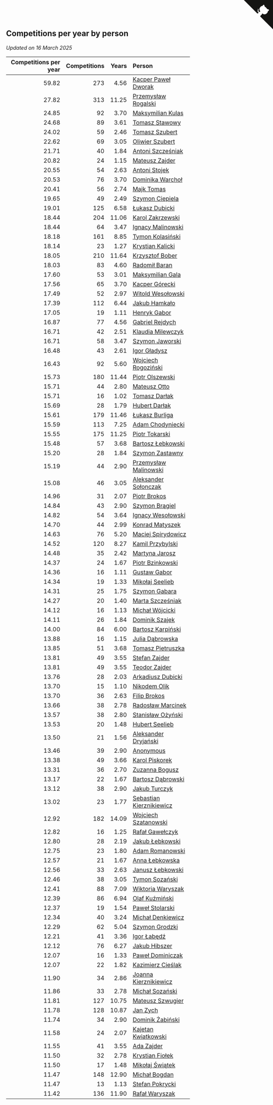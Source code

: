 ## Competitions per year by person

*Updated on 16 March 2025*

| Competitions per year | Competitions | Years | Person |
| ---: | ---: | ---: | :--- |
| 59.82 | 273 | 4.56 | [Kacper Paweł Dworak](https://www.worldcubeassociation.org/persons/2020DWOR01) |
| 27.82 | 313 | 11.25 | [Przemysław Rogalski](https://www.worldcubeassociation.org/persons/2013ROGA02) |
| 24.85 | 92 | 3.70 | [Maksymilian Kulas](https://www.worldcubeassociation.org/persons/2021KULA02) |
| 24.68 | 89 | 3.61 | [Tomasz Stawowy](https://www.worldcubeassociation.org/persons/2021STAW01) |
| 24.02 | 59 | 2.46 | [Tomasz Szubert](https://www.worldcubeassociation.org/persons/2022SZUB02) |
| 22.62 | 69 | 3.05 | [Oliwier Szubert](https://www.worldcubeassociation.org/persons/2022SZUB01) |
| 21.71 | 40 | 1.84 | [Antoni Szcześniak](https://www.worldcubeassociation.org/persons/2023SZCZ04) |
| 20.82 | 24 | 1.15 | [Mateusz Zajder](https://www.worldcubeassociation.org/persons/2024ZAJD01) |
| 20.55 | 54 | 2.63 | [Antoni Stojek](https://www.worldcubeassociation.org/persons/2022STOJ03) |
| 20.53 | 76 | 3.70 | [Dominika Warchoł](https://www.worldcubeassociation.org/persons/2021WARC01) |
| 20.41 | 56 | 2.74 | [Majk Tomas](https://www.worldcubeassociation.org/persons/2022TOMA05) |
| 19.65 | 49 | 2.49 | [Szymon Ciepiela](https://www.worldcubeassociation.org/persons/2022CIEP01) |
| 19.01 | 125 | 6.58 | [Łukasz Dubicki](https://www.worldcubeassociation.org/persons/2018DUBI01) |
| 18.44 | 204 | 11.06 | [Karol Zakrzewski](https://www.worldcubeassociation.org/persons/2014ZAKR01) |
| 18.44 | 64 | 3.47 | [Ignacy Malinowski](https://www.worldcubeassociation.org/persons/2021MALI02) |
| 18.18 | 161 | 8.85 | [Tymon Kolasiński](https://www.worldcubeassociation.org/persons/2016KOLA02) |
| 18.14 | 23 | 1.27 | [Krystian Kalicki](https://www.worldcubeassociation.org/persons/2023KALI10) |
| 18.05 | 210 | 11.64 | [Krzysztof Bober](https://www.worldcubeassociation.org/persons/2013BOBE01) |
| 18.03 | 83 | 4.60 | [Radomił Baran](https://www.worldcubeassociation.org/persons/2020BARA02) |
| 17.60 | 53 | 3.01 | [Maksymilian Gala](https://www.worldcubeassociation.org/persons/2022GALA01) |
| 17.56 | 65 | 3.70 | [Kacper Górecki](https://www.worldcubeassociation.org/persons/2021GORE01) |
| 17.49 | 52 | 2.97 | [Witold Wesołowski](https://www.worldcubeassociation.org/persons/2022WESO01) |
| 17.39 | 112 | 6.44 | [Jakub Hamkało](https://www.worldcubeassociation.org/persons/2018HAMK01) |
| 17.05 | 19 | 1.11 | [Henryk Gabor](https://www.worldcubeassociation.org/persons/2024GABO02) |
| 16.87 | 77 | 4.56 | [Gabriel Rejdych](https://www.worldcubeassociation.org/persons/2020REJD01) |
| 16.71 | 42 | 2.51 | [Klaudia Milewczyk](https://www.worldcubeassociation.org/persons/2022MILE05) |
| 16.71 | 58 | 3.47 | [Szymon Jaworski](https://www.worldcubeassociation.org/persons/2021JAWO01) |
| 16.48 | 43 | 2.61 | [Igor Gładysz](https://www.worldcubeassociation.org/persons/2022GLAD01) |
| 16.43 | 92 | 5.60 | [Wojciech Rogoziński](https://www.worldcubeassociation.org/persons/2019ROGO04) |
| 15.73 | 180 | 11.44 | [Piotr Olszewski](https://www.worldcubeassociation.org/persons/2013OLSZ02) |
| 15.71 | 44 | 2.80 | [Mateusz Otto](https://www.worldcubeassociation.org/persons/2022OTTO01) |
| 15.71 | 16 | 1.02 | [Tomasz Darłak](https://www.worldcubeassociation.org/persons/2024DARL01) |
| 15.69 | 28 | 1.79 | [Hubert Darłak](https://www.worldcubeassociation.org/persons/2023DARL03) |
| 15.61 | 179 | 11.46 | [Łukasz Burliga](https://www.worldcubeassociation.org/persons/2013BURL01) |
| 15.59 | 113 | 7.25 | [Adam Chodyniecki](https://www.worldcubeassociation.org/persons/2017CHOD02) |
| 15.55 | 175 | 11.25 | [Piotr Tokarski](https://www.worldcubeassociation.org/persons/2013TOKA01) |
| 15.48 | 57 | 3.68 | [Bartosz Łebkowski](https://www.worldcubeassociation.org/persons/2021LEBK01) |
| 15.20 | 28 | 1.84 | [Szymon Zastawny](https://www.worldcubeassociation.org/persons/2023ZAST01) |
| 15.19 | 44 | 2.90 | [Przemysław Malinowski](https://www.worldcubeassociation.org/persons/2022MALI01) |
| 15.08 | 46 | 3.05 | [Aleksander Sołonczak](https://www.worldcubeassociation.org/persons/2022SOLO01) |
| 14.96 | 31 | 2.07 | [Piotr Brokos](https://www.worldcubeassociation.org/persons/2023BROK01) |
| 14.84 | 43 | 2.90 | [Szymon Brągiel](https://www.worldcubeassociation.org/persons/2022BRAG03) |
| 14.82 | 54 | 3.64 | [Ignacy Wesołowski](https://www.worldcubeassociation.org/persons/2021WESO01) |
| 14.70 | 44 | 2.99 | [Konrad Matyszek](https://www.worldcubeassociation.org/persons/2022MATY02) |
| 14.63 | 76 | 5.20 | [Maciej Spirydowicz](https://www.worldcubeassociation.org/persons/2020SPIR01) |
| 14.52 | 120 | 8.27 | [Kamil Przybylski](https://www.worldcubeassociation.org/persons/2016PRZY01) |
| 14.48 | 35 | 2.42 | [Martyna Jarosz](https://www.worldcubeassociation.org/persons/2022JARO01) |
| 14.37 | 24 | 1.67 | [Piotr Bzinkowski](https://www.worldcubeassociation.org/persons/2023BZIN01) |
| 14.36 | 16 | 1.11 | [Gustaw Gabor](https://www.worldcubeassociation.org/persons/2024GABO01) |
| 14.34 | 19 | 1.33 | [Mikołaj Seelieb](https://www.worldcubeassociation.org/persons/2023SEEL04) |
| 14.31 | 25 | 1.75 | [Szymon Gabara](https://www.worldcubeassociation.org/persons/2023GABA01) |
| 14.27 | 20 | 1.40 | [Marta Szcześniak](https://www.worldcubeassociation.org/persons/2023SZCZ07) |
| 14.12 | 16 | 1.13 | [Michał Wójcicki](https://www.worldcubeassociation.org/persons/2024WOJC01) |
| 14.11 | 26 | 1.84 | [Dominik Szajek](https://www.worldcubeassociation.org/persons/2023SZAJ01) |
| 14.00 | 84 | 6.00 | [Bartosz Karpiński](https://www.worldcubeassociation.org/persons/2019KARP03) |
| 13.88 | 16 | 1.15 | [Julia Dąbrowska](https://www.worldcubeassociation.org/persons/2024DABR01) |
| 13.85 | 51 | 3.68 | [Tomasz Pietruszka](https://www.worldcubeassociation.org/persons/2021PIET01) |
| 13.81 | 49 | 3.55 | [Stefan Zajder](https://www.worldcubeassociation.org/persons/2021ZAJD02) |
| 13.81 | 49 | 3.55 | [Teodor Zajder](https://www.worldcubeassociation.org/persons/2021ZAJD03) |
| 13.76 | 28 | 2.03 | [Arkadiusz Dubicki](https://www.worldcubeassociation.org/persons/2023DUBI01) |
| 13.70 | 15 | 1.10 | [Nikodem Olik](https://www.worldcubeassociation.org/persons/2024OLIK01) |
| 13.70 | 36 | 2.63 | [Filip Brokos](https://www.worldcubeassociation.org/persons/2022BROK03) |
| 13.66 | 38 | 2.78 | [Radosław Marcinek](https://www.worldcubeassociation.org/persons/2022MARC05) |
| 13.57 | 38 | 2.80 | [Stanisław Ożyński](https://www.worldcubeassociation.org/persons/2022OZYN01) |
| 13.53 | 20 | 1.48 | [Hubert Seelieb](https://www.worldcubeassociation.org/persons/2023SEEL02) |
| 13.50 | 21 | 1.56 | [Aleksander Dryjański](https://www.worldcubeassociation.org/persons/2023DRYJ01) |
| 13.46 | 39 | 2.90 | [Anonymous](https://www.worldcubeassociation.org/persons/2022ANON03) |
| 13.38 | 49 | 3.66 | [Karol Piskorek](https://www.worldcubeassociation.org/persons/2021PISK01) |
| 13.31 | 36 | 2.70 | [Zuzanna Bogusz](https://www.worldcubeassociation.org/persons/2022BOGU01) |
| 13.17 | 22 | 1.67 | [Bartosz Dąbrowski](https://www.worldcubeassociation.org/persons/2023DABR07) |
| 13.12 | 38 | 2.90 | [Jakub Turczyk](https://www.worldcubeassociation.org/persons/2022TURC02) |
| 13.02 | 23 | 1.77 | [Sebastian Kierznikiewicz](https://www.worldcubeassociation.org/persons/2023KIER02) |
| 12.92 | 182 | 14.09 | [Wojciech Szatanowski](https://www.worldcubeassociation.org/persons/2011SZAT01) |
| 12.82 | 16 | 1.25 | [Rafał Gawełczyk](https://www.worldcubeassociation.org/persons/2023GAWE01) |
| 12.80 | 28 | 2.19 | [Jakub Łebkowski](https://www.worldcubeassociation.org/persons/2023LEBK01) |
| 12.75 | 23 | 1.80 | [Adam Romanowski](https://www.worldcubeassociation.org/persons/2023ROMA10) |
| 12.57 | 21 | 1.67 | [Anna Łebkowska](https://www.worldcubeassociation.org/persons/2023LEBK04) |
| 12.56 | 33 | 2.63 | [Janusz Łebkowski](https://www.worldcubeassociation.org/persons/2022LEBK01) |
| 12.46 | 38 | 3.05 | [Tymon Sozański](https://www.worldcubeassociation.org/persons/2022SOZA01) |
| 12.41 | 88 | 7.09 | [Wiktoria Waryszak](https://www.worldcubeassociation.org/persons/2018WARY01) |
| 12.39 | 86 | 6.94 | [Olaf Kuźmiński](https://www.worldcubeassociation.org/persons/2018KUZM02) |
| 12.37 | 19 | 1.54 | [Paweł Stolarski](https://www.worldcubeassociation.org/persons/2023STOL04) |
| 12.34 | 40 | 3.24 | [Michał Denkiewicz](https://www.worldcubeassociation.org/persons/2021DENK01) |
| 12.29 | 62 | 5.04 | [Szymon Grodzki](https://www.worldcubeassociation.org/persons/2020GROD01) |
| 12.21 | 41 | 3.36 | [Igor Łabędź](https://www.worldcubeassociation.org/persons/2021LABE01) |
| 12.12 | 76 | 6.27 | [Jakub Hibszer](https://www.worldcubeassociation.org/persons/2018HIBS01) |
| 12.07 | 16 | 1.33 | [Paweł Dominiczak](https://www.worldcubeassociation.org/persons/2023DOMI21) |
| 12.07 | 22 | 1.82 | [Kazimierz Cieślak](https://www.worldcubeassociation.org/persons/2023CIES01) |
| 11.90 | 34 | 2.86 | [Joanna Kierznikiewicz](https://www.worldcubeassociation.org/persons/2022KIER01) |
| 11.86 | 33 | 2.78 | [Michał Sozański](https://www.worldcubeassociation.org/persons/2022SOZA02) |
| 11.81 | 127 | 10.75 | [Mateusz Szwugier](https://www.worldcubeassociation.org/persons/2014SZWU01) |
| 11.78 | 128 | 10.87 | [Jan Zych](https://www.worldcubeassociation.org/persons/2014ZYCH01) |
| 11.74 | 34 | 2.90 | [Dominik Żabiński](https://www.worldcubeassociation.org/persons/2022ZABI01) |
| 11.58 | 24 | 2.07 | [Kajetan Kwiatkowski](https://www.worldcubeassociation.org/persons/2023KWIA01) |
| 11.55 | 41 | 3.55 | [Ada Zajder](https://www.worldcubeassociation.org/persons/2021ZAJD01) |
| 11.50 | 32 | 2.78 | [Krystian Fiołek](https://www.worldcubeassociation.org/persons/2022FIOL01) |
| 11.50 | 17 | 1.48 | [Mikołaj Świątek](https://www.worldcubeassociation.org/persons/2023SWIA01) |
| 11.47 | 148 | 12.90 | [Michał Bogdan](https://www.worldcubeassociation.org/persons/2012BOGD01) |
| 11.47 | 13 | 1.13 | [Stefan Pokrycki](https://www.worldcubeassociation.org/persons/2024POKR01) |
| 11.42 | 136 | 11.90 | [Rafał Waryszak](https://www.worldcubeassociation.org/persons/2013WARY01) |


<a href="https://github.com/maxidragon/wca_statistics_pl" class="github-corner" aria-label="View source on Github"><svg width="80" height="80" viewBox="0 0 250 250" style="fill:#151513; color:#fff; position: absolute; top: 0; border: 0; right: 0;" aria-hidden="true"><path d="M0,0 L115,115 L130,115 L142,142 L250,250 L250,0 Z"></path><path d="M128.3,109.0 C113.8,99.7 119.0,89.6 119.0,89.6 C122.0,82.7 120.5,78.6 120.5,78.6 C119.2,72.0 123.4,76.3 123.4,76.3 C127.3,80.9 125.5,87.3 125.5,87.3 C122.9,97.6 130.6,101.9 134.4,103.2" fill="currentColor" style="transform-origin: 130px 106px;" class="octo-arm"></path><path d="M115.0,115.0 C114.9,115.1 118.7,116.5 119.8,115.4 L133.7,101.6 C136.9,99.2 139.9,98.4 142.2,98.6 C133.8,88.0 127.5,74.4 143.8,58.0 C148.5,53.4 154.0,51.2 159.7,51.0 C160.3,49.4 163.2,43.6 171.4,40.1 C171.4,40.1 176.1,42.5 178.8,56.2 C183.1,58.6 187.2,61.8 190.9,65.4 C194.5,69.0 197.7,73.2 200.1,77.6 C213.8,80.2 216.3,84.9 216.3,84.9 C212.7,93.1 206.9,96.0 205.4,96.6 C205.1,102.4 203.0,107.8 198.3,112.5 C181.9,128.9 168.3,122.5 157.7,114.1 C157.9,116.9 156.7,120.9 152.7,124.9 L141.0,136.5 C139.8,137.7 141.6,141.9 141.8,141.8 Z" fill="currentColor" class="octo-body"></path></svg></a><style>.github-corner:hover .octo-arm{animation:octocat-wave 560ms ease-in-out}@keyframes octocat-wave{0%,100%{transform:rotate(0)}20%,60%{transform:rotate(-25deg)}40%,80%{transform:rotate(10deg)}}@media (max-width:500px){.github-corner:hover .octo-arm{animation:none}.github-corner .octo-arm{animation:octocat-wave 560ms ease-in-out}}</style>
